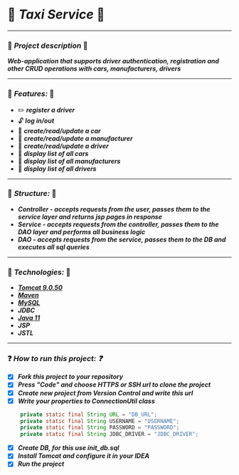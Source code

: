 # :taxi: ***Taxi Service*** :taxi:
___
### :pushpin: ***Project description*** :pushpin:
***Web-application that supports driver authentication, registration and other CRUD operations with cars, manufacturers, drivers***
___
### :bookmark: ***Features:*** :bookmark:
+ :pencil2: ***register a driver***
+ :unlock: ***log in/out***
+ :notebook: ***create/read/update a car***   
+ :notebook: ***create/read/update a manufacturer***    
+ :notebook: ***create/read/update a driver***    
+ :mag_right: ***display list of all cars***     
+ :mag_right: ***display list of all manufacturers*** 
+ :mag_right: ***display list of all drivers*** 
___
### :open_file_folder: ***Structure:*** :open_file_folder:
+ ***Controller - accepts requests from the user, passes them to the service layer and returns jsp pages in response***
+ ***Service - accepts requests from the controller, passes them to the DAO layer and performs all business logic***
+ ***DAO - accepts requests from the service, passes them to the DB and executes all sql queries***
___
### :page_with_curl: ***Technologies:*** :page_with_curl:
+ ***[Tomcat 9.0.50](https://archive.apache.org/dist/tomcat/tomcat-9/v9.0.50/bin/)***
+ ***[Maven](https://maven.apache.org/download.cgi)***
+ ***[MySQL](https://dev.mysql.com/downloads/installer/)***
+ ***JDBC***
+ ***[Java 11](https://www.oracle.com/java/technologies/javase/jdk11-archive-downloads.html)***
+ ***JSP***
+ ***JSTL***
___
### :question: ***How to run this project: :question:***    
- [x] ***Fork this project to your repository***    
- [x] ***Press "Code" and choose HTTPS or SSH url to clone the project***    
- [x] ***Create new project from Version Control and write this url***    
- [x] ***Write your properties to ConnectionUtil class***    
```java
    private static final String URL = "DB_URL";
    private static final String USERNAME = "USERNAME";
    private static final String PASSWORD = "PASSWORD";
    private static final String JDBC_DRIVER = "JDBC_DRIVER";
```
- [x] ***Create DB, for this use init_db.sql***    
- [x] ***Install Tomcat and configure it in your IDEA***    
- [x] ***Run the project***    
